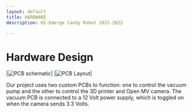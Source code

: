 ```yaml
---
layout: default
title: HARDWARE
description: EE-Emerge Candy Robot 2021-2022

---
```


# Hardware Design

|![PCB schematic]({{site.baseurl}}/assets/css/sch.png)|
|![PCB Layout]({{site.baseurl}}/assets/css/PCB.png)|

Our project uses two custom PCBs to function: one to control the vacuum pump and the other to control the 3D printer and Open MV camera.
The vacuum PCB is connected to a 12 Volt power supply, which is toggled on when the camera sends 3.3 Volts. 


